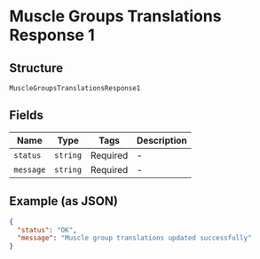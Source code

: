 
# Muscle Groups Translations Response 1

## Structure

`MuscleGroupsTranslationsResponse1`

## Fields

| Name | Type | Tags | Description |
|  --- | --- | --- | --- |
| `status` | `string` | Required | - |
| `message` | `string` | Required | - |

## Example (as JSON)

```json
{
  "status": "OK",
  "message": "Muscle group translations updated successfully"
}
```

